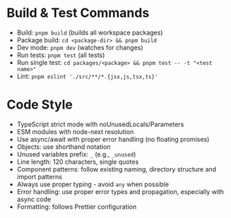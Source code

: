 # Build & Test Commands

- Build: `pnpm build` (builds all workspace packages)
- Package build: `cd <package-dir> && pnpm build`
- Dev mode: `pnpm dev` (watches for changes)
- Run tests: `pnpm test` (all tests)
- Run single test: `cd packages/<package> && pnpm test -- -t "<test name>"`
- Lint: `pnpm eslint './src/**/*.{jsx,js,tsx,ts}'`

# Code Style

- TypeScript strict mode with noUnusedLocals/Parameters
- ESM modules with node-next resolution
- Use async/await with proper error handling (no floating promises)
- Objects: use shorthand notation
- Unused variables prefix: `_` (e.g., `_unused`)
- Line length: 120 characters, single quotes
- Component patterns: follow existing naming, directory structure and import patterns
- Always use proper typing - avoid `any` when possible
- Error handling: use proper error types and propagation, especially with async code
- Formatting: follows Prettier configuration